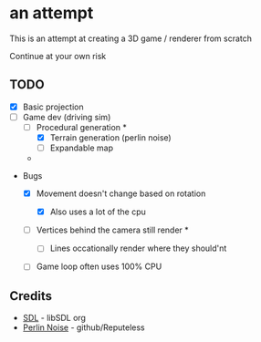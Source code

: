 # an attempt

This is an attempt at creating a 3D game / renderer from scratch

Continue at your own risk



## TODO
- [x] Basic projection
- [ ] Game dev (driving sim)
    - [ ] Procedural generation *
        - [x] Terrain generation (perlin noise)
        - [ ] Expandable map
    - 
- Bugs
    - [x] Movement doesn't change based on rotation
        - [x] Also uses a lot of the cpu
    - [ ] Vertices behind the camera still render *
        - [ ] Lines occationally render where they should'nt
    - [ ] Game loop often uses 100% CPU



## Credits

- [SDL]("https://www.libsdl.org") - libSDL org
- [Perlin Noise]("https://github.com/Reputeless/PerlinNoise") - github/Reputeless